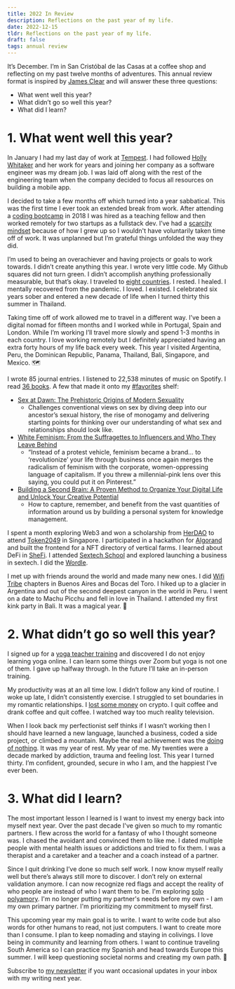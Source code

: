 ```yaml
---
title: 2022 In Review
description: Reflections on the past year of my life.
date: 2022-12-15
tldr: Reflections on the past year of my life.
draft: false
tags: annual review
---
```


It’s December. I’m in San Cristóbal de las Casas at a coffee shop and reflecting on my past twelve months of adventures. This annual review format is inspired by [James Clear](https://jamesclear.com/annual-review) and will answer these three questions:

- What went well this year?
- What didn’t go so well this year?
- What did I learn?

# 1. What went well this year?

In January I had my last day of work at [Tempest](https://jointempest.com/). I had followed [Holly Whitaker](https://www.hollywhitaker.com/) and her work for years and joining her company as a software engineer was my dream job. I was laid off along with the rest of the engineering team when the company decided to focus all resources on building a mobile app.

I decided to take a few months off which turned into a year sabbatical. This was the first time I ever took an extended break from work. After attending a [coding bootcamp](https://www.fullstackacademy.com/) in 2018 I was hired as a teaching fellow and then worked remotely for two startups as a fullstack dev. I’ve had a [scarcity mindset](https://www.businessinsider.com/personal-finance/scarcity-mindset) because of how I grew up so I wouldn't have voluntarily taken time off of work. It was unplanned but I’m grateful things unfolded the way they did.

I’m used to being an overachiever and having projects or goals to work towards. I didn’t create anything this year. I wrote very little code. My Github squares did not turn green. I didn’t accomplish anything professionally measurable, but that’s okay. I traveled to [eight countries](https://nomadlist.com/hollielu). I rested. I healed. I mentally recovered from the pandemic. I loved. I existed. I celebrated six years sober and entered a new decade of life when I turned thirty this summer in Thailand.

Taking time off of work allowed me to travel in a different way. I’ve been a digital nomad for fifteen months and I worked while in Portugal, Spain and London. While I’m working I’ll travel more slowly and spend 1-3 months in each country. I love working remotely but I definitely appreciated having an extra forty hours of my life back every week. This year I visited Argentina, Peru, the Dominican Republic, Panama, Thailand, Bali, Singapore, and Mexico. 🗺️

I wrote 85 journal entries. I listened to 22,538 minutes of music on Spotify. I read [36 books](https://www.goodreads.com/user_challenges/35403273). A few that made it onto my [#favorites](https://www.goodreads.com/review/list/10490939?shelf=favorites) shelf:

- [Sex at Dawn: The Prehistoric Origins of Modern Sexuality](https://www.goodreads.com/book/show/7640261-sex-at-dawn)
  - Challenges conventional views on sex by diving deep into our ancestor’s sexual history, the rise of monogamy and delivering starting points for thinking over our understanding of what sex and relationships should look like.
- [White Feminism: From the Suffragettes to Influencers and Who They Leave Behind](https://www.goodreads.com/book/show/54550125-white-feminism)
  - “Instead of a protest vehicle, feminism became a brand… to ‘revolutionize’ your life through business once again merges the radicalism of feminism with the corporate, women-oppressing language of capitalism. If you threw a millennial-pink lens over this saying, you could put it on Pinterest.”
- [Building a Second Brain: A Proven Method to Organize Your Digital Life and Unlock Your Creative Potential](https://www.goodreads.com/book/show/59616977-building-a-second-brain)
  - How to capture, remember, and benefit from the vast quantities of information around us by building a personal system for knowledge management.

I spent a month exploring Web3 and won a scholarship from [HerDAO](https://www.her-dao.xyz/) to attend [Token2049](https://www.token2049.com/) in Singapore. I participated in a hackathon for [Algorand](https://www.algorand.com/) and built the frontend for a NFT directory of vertical farms. I learned about DeFi in [SheFi](https://www.shefi.org/). I attended [Sextech School](https://www.sextechschool.com/) and explored launching a business in sextech. I did the [Wordle](https://www.nytimes.com/games/wordle/index.html).

I met up with friends around the world and made many new ones. I did [Wifi Tribe](https://wifitribe.co/) chapters in Buenos Aires and Bocas del Toro. I hiked up to a glacier in Argentina and out of the second deepest canyon in the world in Peru. I went on a date to Machu Picchu and fell in love in Thailand. I attended my first kink party in Bali. It was a magical year. 💫

# 2. What didn’t go so well this year?

I signed up for a [yoga teacher training](https://embodyyogasroots.com/) and discovered I do not enjoy learning yoga online. I can learn some things over Zoom but yoga is not one of them. I gave up halfway through. In the future I’ll take an in-person training.

My productivity was at an all time low. I didn’t follow any kind of routine. I woke up late, I didn’t consistently exercise. I struggled to set boundaries in my romantic relationships. I [lost some money](https://www.nytimes.com/2022/06/13/technology/bitcoin-ether-price.html) on crypto. I quit coffee and drank coffee and quit coffee. I watched way too much reality television.

When I look back my perfectionist self thinks if I wasn’t working then I should have learned a new language, launched a business, coded a side project, or climbed a mountain. Maybe the real achievement was the [doing of nothing](https://letmegooglethat.com/?q=how+to+do+nothing). It was my year of rest. My year of me. My twenties were a decade marked by addiction, trauma and feeling lost. This year I turned thirty. I’m confident, grounded, secure in who I am, and the happiest I’ve ever been.

# 3. What did I learn?

The most important lesson I learned is I want to invest my energy back into myself next year. Over the past decade I've given so much to my romantic partners. I flew across the world for a fantasy of who I thought someone was. I chased the avoidant and convinced them to like me. I dated multiple people with mental health issues or addictions and tried to fix them. I was a therapist and a caretaker and a teacher and a coach instead of a partner.

Since I quit drinking I’ve done so much self work. I now know myself really well but there’s always still more to discover. I don’t rely on external validation anymore. I can now recognize red flags and accept the reality of who people are instead of who I want them to be. I'm exploring [solo polyamory](https://www.mic.com/life/what-is-solo-polyamory). I'm no longer putting my partner's needs before my own - I am my own primary partner. I'm prioritizing my commitment to myself first.

This upcoming year my main goal is to write. I want to write code but also words for other humans to read, not just computers. I want to create more than I consume. I plan to keep nomading and staying in colivings. I love being in community and learning from others. I want to continue traveling South America so I can practice my Spanish and head towards Europe this summer. I will keep questioning societal norms and creating my own path. 💞

Subscribe to [my newsletter](https://tinyletter.com/hollielambert) if you want occasional updates in your inbox with my writing next year.
